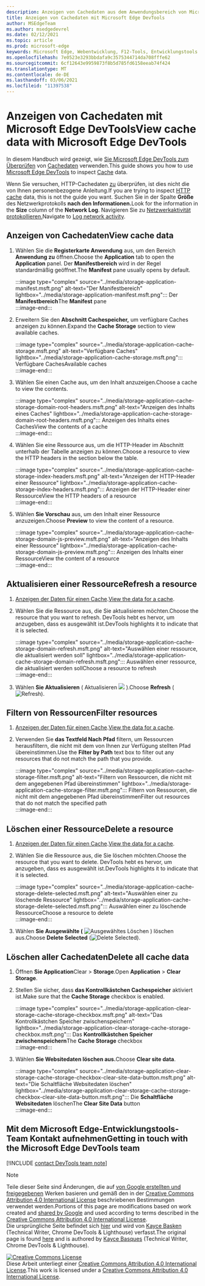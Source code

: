 ```yaml
---
description: Anzeigen von Cachedaten aus dem Anwendungsbereich von Microsoft Edge DevTools.
title: Anzeigen von Cachedaten mit Microsoft Edge DevTools
author: MSEdgeTeam
ms.author: msedgedevrel
ms.date: 02/12/2021
ms.topic: article
ms.prod: microsoft-edge
keywords: Microsoft Edge, Webentwicklung, F12-Tools, Entwicklungstools
ms.openlocfilehash: 7e0523e3293bbdafa9c3575344714da708fffe62
ms.sourcegitcommit: 6cf12643e9959873f8b5d785fd6158eeab74f424
ms.translationtype: MT
ms.contentlocale: de-DE
ms.lasthandoff: 03/06/2021
ms.locfileid: "11397538"
---
```

<!-- Copyright Kayce Basques 

   Licensed under the Apache License, Version 2.0 (the "License");
   you may not use this file except in compliance with the License.
   You may obtain a copy of the License at

       https://www.apache.org/licenses/LICENSE-2.0

   Unless required by applicable law or agreed to in writing, software
   distributed under the License is distributed on an "AS IS" BASIS,
   WITHOUT WARRANTIES OR CONDITIONS OF ANY KIND, either express or implied.
   See the License for the specific language governing permissions and
   limitations under the License.  -->

# <a name="view-cache-data-with-microsoft-edge-devtools"></a><span data-ttu-id="664ce-104">Anzeigen von Cachedaten mit Microsoft Edge DevTools</span><span class="sxs-lookup"><span data-stu-id="664ce-104">View cache data with Microsoft Edge DevTools</span></span>  

<span data-ttu-id="664ce-105">In diesem Handbuch wird gezeigt, wie [Sie Microsoft Edge DevTools zum Überprüfen][MicrosoftEdgeDevTools] von [Cachedaten][MDNCache] verwenden.</span><span class="sxs-lookup"><span data-stu-id="664ce-105">This guide shows you how to use [Microsoft Edge DevTools][MicrosoftEdgeDevTools] to inspect [Cache][MDNCache] data.</span></span>  

<span data-ttu-id="664ce-106">Wenn Sie versuchen, HTTP-Cachedaten [zu][MDNHTTPCaching] überprüfen, ist dies nicht die von Ihnen personenbezogene Anleitung.</span><span class="sxs-lookup"><span data-stu-id="664ce-106">If you are trying to inspect [HTTP cache][MDNHTTPCaching] data, this is not the guide you want.</span></span>  <span data-ttu-id="664ce-107">Suchen Sie in der Spalte **Größe** des Netzwerkprotokolls **nach den Informationen.**</span><span class="sxs-lookup"><span data-stu-id="664ce-107">Look for the information in the **Size** column of the **Network Log**.</span></span>  <span data-ttu-id="664ce-108">Navigieren Sie zu [Netzwerkaktivität protokollieren.][DevtoolsNetworkLogActivity]</span><span class="sxs-lookup"><span data-stu-id="664ce-108">Navigate to [Log network activity][DevtoolsNetworkLogActivity].</span></span>  

## <a name="view-cache-data"></a><span data-ttu-id="664ce-109">Anzeigen von Cachedaten</span><span class="sxs-lookup"><span data-stu-id="664ce-109">View cache data</span></span>  

1.  <span data-ttu-id="664ce-110">Wählen Sie die **Registerkarte Anwendung** aus, um den Bereich **Anwendung zu** öffnen.</span><span class="sxs-lookup"><span data-stu-id="664ce-110">Choose the **Application** tab to open the **Application** panel.</span></span>  <span data-ttu-id="664ce-111">Der **Manifestbereich** wird in der Regel standardmäßig geöffnet.</span><span class="sxs-lookup"><span data-stu-id="664ce-111">The **Manifest** pane usually opens by default.</span></span>  
    
    :::image type="complex" source="../media/storage-application-manifest.msft.png" alt-text="Der Manifestbereich" lightbox="../media/storage-application-manifest.msft.png":::
       <span data-ttu-id="664ce-113">Der **Manifestbereich**</span><span class="sxs-lookup"><span data-stu-id="664ce-113">The **Manifest** pane</span></span>  
    :::image-end:::  
    
1.  <span data-ttu-id="664ce-114">Erweitern Sie den **Abschnitt Cachespeicher,** um verfügbare Caches anzeigen zu können.</span><span class="sxs-lookup"><span data-stu-id="664ce-114">Expand the **Cache Storage** section to view available caches.</span></span>  
    
    :::image type="complex" source="../media/storage-application-cache-storage.msft.png" alt-text="Verfügbare Caches" lightbox="../media/storage-application-cache-storage.msft.png":::
       <span data-ttu-id="664ce-116">Verfügbare Caches</span><span class="sxs-lookup"><span data-stu-id="664ce-116">Available caches</span></span>  
    :::image-end:::  
    
1.  <span data-ttu-id="664ce-117">Wählen Sie einen Cache aus, um den Inhalt anzuzeigen.</span><span class="sxs-lookup"><span data-stu-id="664ce-117">Choose a cache to view the contents.</span></span>  
    
    :::image type="complex" source="../media/storage-application-cache-storage-domain-root-headers.msft.png" alt-text="Anzeigen des Inhalts eines Caches" lightbox="../media/storage-application-cache-storage-domain-root-headers.msft.png":::
       <span data-ttu-id="664ce-119">Anzeigen des Inhalts eines Caches</span><span class="sxs-lookup"><span data-stu-id="664ce-119">View the contents of a cache</span></span>  
    :::image-end:::  
    
1.  <span data-ttu-id="664ce-120">Wählen Sie eine Ressource aus, um die HTTP-Header im Abschnitt unterhalb der Tabelle anzeigen zu können.</span><span class="sxs-lookup"><span data-stu-id="664ce-120">Choose a resource to view the HTTP headers in the section below the table.</span></span>  
    
    :::image type="complex" source="../media/storage-application-cache-storage-index-headers.msft.png" alt-text="Anzeigen der HTTP-Header einer Ressource" lightbox="../media/storage-application-cache-storage-index-headers.msft.png":::
       <span data-ttu-id="664ce-122">Anzeigen der HTTP-Header einer Ressource</span><span class="sxs-lookup"><span data-stu-id="664ce-122">View the HTTP headers of a resource</span></span>  
    :::image-end:::  
    
1.  <span data-ttu-id="664ce-123">Wählen **Sie Vorschau** aus, um den Inhalt einer Ressource anzuzeigen.</span><span class="sxs-lookup"><span data-stu-id="664ce-123">Choose **Preview** to view the content of a resource.</span></span>  
    
    :::image type="complex" source="../media/storage-application-cache-storage-domain-js-preview.msft.png" alt-text="Anzeigen des Inhalts einer Ressource" lightbox="../media/storage-application-cache-storage-domain-js-preview.msft.png":::
       <span data-ttu-id="664ce-125">Anzeigen des Inhalts einer Ressource</span><span class="sxs-lookup"><span data-stu-id="664ce-125">View the content of a resource</span></span>  
    :::image-end:::  
    
## <a name="refresh-a-resource"></a><span data-ttu-id="664ce-126">Aktualisieren einer Ressource</span><span class="sxs-lookup"><span data-stu-id="664ce-126">Refresh a resource</span></span>  

1.  <span data-ttu-id="664ce-127">[Anzeigen der Daten für einen Cache](#view-cache-data).</span><span class="sxs-lookup"><span data-stu-id="664ce-127">[View the data for a cache](#view-cache-data).</span></span>  
1.  <span data-ttu-id="664ce-128">Wählen Sie die Ressource aus, die Sie aktualisieren möchten.</span><span class="sxs-lookup"><span data-stu-id="664ce-128">Choose the resource that you want to refresh.</span></span>  <span data-ttu-id="664ce-129">DevTools hebt es hervor, um anzugeben, dass es ausgewählt ist.</span><span class="sxs-lookup"><span data-stu-id="664ce-129">DevTools highlights it to indicate that it is selected.</span></span>  
    
    :::image type="complex" source="../media/storage-application-cache-storage-domain-refresh.msft.png" alt-text="Auswählen einer ressource, die aktualisiert werden soll" lightbox="../media/storage-application-cache-storage-domain-refresh.msft.png":::
       <span data-ttu-id="664ce-131">Auswählen einer ressource, die aktualisiert werden soll</span><span class="sxs-lookup"><span data-stu-id="664ce-131">Choose a resource to refresh</span></span>  
    :::image-end:::  
    
1.  <span data-ttu-id="664ce-132">Wählen **Sie Aktualisieren** \( Aktualisieren ![ ][ImageRefreshIcon] \).</span><span class="sxs-lookup"><span data-stu-id="664ce-132">Choose **Refresh** \(![Refresh][ImageRefreshIcon]\).</span></span>  
    
## <a name="filter-resources"></a><span data-ttu-id="664ce-133">Filtern von Ressourcen</span><span class="sxs-lookup"><span data-stu-id="664ce-133">Filter resources</span></span>  

1.  <span data-ttu-id="664ce-134">[Anzeigen der Daten für einen Cache](#view-cache-data).</span><span class="sxs-lookup"><span data-stu-id="664ce-134">[View the data for a cache](#view-cache-data).</span></span>  
1.  <span data-ttu-id="664ce-135">Verwenden Sie **das Textfeld Nach Pfad** filtern, um Ressourcen herausfiltern, die nicht mit dem von Ihnen zur Verfügung stellten Pfad übereinstimmen.</span><span class="sxs-lookup"><span data-stu-id="664ce-135">Use the **Filter by Path** text box to filter out any resources that do not match the path that you provide.</span></span>  
    
    :::image type="complex" source="../media/storage-application-cache-storage-filter.msft.png" alt-text="Filtern von Ressourcen, die nicht mit dem angegebenen Pfad übereinstimmen" lightbox="../media/storage-application-cache-storage-filter.msft.png":::
       <span data-ttu-id="664ce-137">Filtern von Ressourcen, die nicht mit dem angegebenen Pfad übereinstimmen</span><span class="sxs-lookup"><span data-stu-id="664ce-137">Filter out resources that do not match the specified path</span></span>  
    :::image-end:::  
    
## <a name="delete-a-resource"></a><span data-ttu-id="664ce-138">Löschen einer Ressource</span><span class="sxs-lookup"><span data-stu-id="664ce-138">Delete a resource</span></span>  

1.  <span data-ttu-id="664ce-139">[Anzeigen der Daten für einen Cache](#view-cache-data).</span><span class="sxs-lookup"><span data-stu-id="664ce-139">[View the data for a cache](#view-cache-data).</span></span>  
1.  <span data-ttu-id="664ce-140">Wählen Sie die Ressource aus, die Sie löschen möchten.</span><span class="sxs-lookup"><span data-stu-id="664ce-140">Choose the resource that you want to delete.</span></span>  <span data-ttu-id="664ce-141">DevTools hebt es hervor, um anzugeben, dass es ausgewählt ist.</span><span class="sxs-lookup"><span data-stu-id="664ce-141">DevTools highlights it to indicate that it is selected.</span></span>  
    
    :::image type="complex" source="../media/storage-application-cache-storage-delete-selected.msft.png" alt-text="Auswählen einer zu löschende Ressource" lightbox="../media/storage-application-cache-storage-delete-selected.msft.png":::
       <span data-ttu-id="664ce-143">Auswählen einer zu löschende Ressource</span><span class="sxs-lookup"><span data-stu-id="664ce-143">Choose a resource to delete</span></span>  
    :::image-end:::  
    
1.  <span data-ttu-id="664ce-144">Wählen **Sie Ausgewählte \(** ![ Ausgewähltes Löschen ][ImageDeleteIcon] \) löschen aus.</span><span class="sxs-lookup"><span data-stu-id="664ce-144">Choose **Delete Selected** \(![Delete Selected][ImageDeleteIcon]\).</span></span>  
    
## <a name="delete-all-cache-data"></a><span data-ttu-id="664ce-145">Löschen aller Cachedaten</span><span class="sxs-lookup"><span data-stu-id="664ce-145">Delete all cache data</span></span>  

1.  <span data-ttu-id="664ce-146">Öffnen **Sie Application**Clear  >  **Storage**.</span><span class="sxs-lookup"><span data-stu-id="664ce-146">Open **Application** > **Clear Storage**.</span></span>  
1.  <span data-ttu-id="664ce-147">Stellen Sie sicher, dass **das Kontrollkästchen Cachespeicher** aktiviert ist.</span><span class="sxs-lookup"><span data-stu-id="664ce-147">Make sure that the **Cache Storage** checkbox is enabled.</span></span>  
    
    :::image type="complex" source="../media/storage-application-clear-storage-cache-storage-checkbox.msft.png" alt-text="Das Kontrollkästchen Speicher zwischenspeichern" lightbox="../media/storage-application-clear-storage-cache-storage-checkbox.msft.png":::
       <span data-ttu-id="664ce-149">Das **Kontrollkästchen Speicher zwischenspeichern**</span><span class="sxs-lookup"><span data-stu-id="664ce-149">The **Cache Storage** checkbox</span></span>  
    :::image-end:::  
    
1.  <span data-ttu-id="664ce-150">Wählen **Sie Websitedaten löschen aus.**</span><span class="sxs-lookup"><span data-stu-id="664ce-150">Choose **Clear site data**.</span></span>  
    
    :::image type="complex" source="../media/storage-application-clear-storage-cache-storage-checkbox-clear-site-data-button.msft.png" alt-text="Die Schaltfläche Websitedaten löschen" lightbox="../media/storage-application-clear-storage-cache-storage-checkbox-clear-site-data-button.msft.png":::
       <span data-ttu-id="664ce-152">Die **Schaltfläche Websitedaten** löschen</span><span class="sxs-lookup"><span data-stu-id="664ce-152">The **Clear Site Data** button</span></span>  
    :::image-end:::  
    
## <a name="getting-in-touch-with-the-microsoft-edge-devtools-team"></a><span data-ttu-id="664ce-153">Mit dem Microsoft Edge-Entwicklungstools-Team Kontakt aufnehmen</span><span class="sxs-lookup"><span data-stu-id="664ce-153">Getting in touch with the Microsoft Edge DevTools team</span></span>  

[!INCLUDE [contact DevTools team note](../includes/contact-devtools-team-note.md)]  

<!-- image links -->  

[ImageDeleteIcon]: ../media/delete-icon.msft.png  
[ImageRefreshIcon]: ../media/refresh-icon.msft.png  

<!-- links -->  

[MicrosoftEdgeDevTools]: ../../devtools-guide-chromium/index.md "Microsoft Edge (Chromium) Entwicklertools | Microsoft Docs"  
[DevtoolsNetworkLogActivity]: ../network/index.md#log-network-activity  "Protokollieren von Netzwerkaktivitäts| Microsoft Docs"  

[MDNCache]: https://developer.mozilla.org/docs/Web/API/Cache "Cache | MDN"  
[MDNHTTPCaching]: https://developer.mozilla.org/docs/Web/HTTP/Caching "HTTP-Zwischenspeicherung | MDN"  

> [!NOTE]
> <span data-ttu-id="664ce-158">Teile dieser Seite sind Änderungen, die auf [von Google erstellten und freigegebenen][GoogleSitePolicies] Werken basieren und gemäß den in der [Creative Commons Attribution 4.0 International License][CCA4IL] beschriebenen Bestimmungen verwendet werden.</span><span class="sxs-lookup"><span data-stu-id="664ce-158">Portions of this page are modifications based on work created and [shared by Google][GoogleSitePolicies] and used according to terms described in the [Creative Commons Attribution 4.0 International License][CCA4IL].</span></span>  
> <span data-ttu-id="664ce-159">Die ursprüngliche Seite befindet sich [hier](https://developers.google.com/web/tools/chrome-devtools/storage/cache) und wird von [Kayce Basken][KayceBasques] \(Technical Writer, Chrome DevTools \& Lighthouse\) verfasst.</span><span class="sxs-lookup"><span data-stu-id="664ce-159">The original page is found [here](https://developers.google.com/web/tools/chrome-devtools/storage/cache) and is authored by [Kayce Basques][KayceBasques] \(Technical Writer, Chrome DevTools \& Lighthouse\).</span></span>  

[![Creative Commons License][CCby4Image]][CCA4IL]  
<span data-ttu-id="664ce-161">Diese Arbeit unterliegt einer [Creative Commons Attribution 4.0 International License][CCA4IL].</span><span class="sxs-lookup"><span data-stu-id="664ce-161">This work is licensed under a [Creative Commons Attribution 4.0 International License][CCA4IL].</span></span>  

[CCA4IL]: https://creativecommons.org/licenses/by/4.0  
[CCby4Image]: https://i.creativecommons.org/l/by/4.0/88x31.png  
[GoogleSitePolicies]: https://developers.google.com/terms/site-policies  
[KayceBasques]: https://developers.google.com/web/resources/contributors/kaycebasques  
